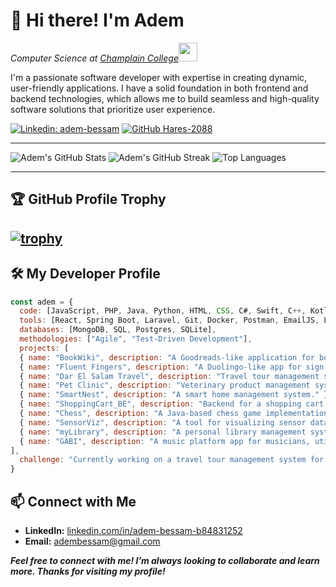 # 👋 Hi there! I'm Adem

<p><em>Computer Science at <a href="https://www.champlaincollege.qc.ca/">Champlain College</a><img src="https://media1.giphy.com/media/TPJnC36kY11vc05p7V/giphy.webp?cid=ecf05e47kfbs7pwo24qjxyljm5ndjfgsuct2jip0jeiqgmnh&ep=v1_gifs_search&rid=giphy.webp&ct=g" width="30"></br></em></p>

<p>I'm a passionate software developer with expertise in creating dynamic, user-friendly applications. I have a solid foundation in both frontend and backend technologies, which allows me to build seamless and high-quality software solutions that prioritize user experience.</p>



[![Linkedin: adem-bessam](https://img.shields.io/badge/-adem--bessam-blue?style=flat-square&logo=Linkedin&logoColor=white&link=https://www.linkedin.com/in/adem-bessam-b84831252/)](https://www.linkedin.com/in/adem-bessam-b84831252/)
[![GitHub Hares-2088](https://img.shields.io/github/followers/Hares-2088?label=follow&style=social)](https://github.com/Hares-2088)

---

![Adem's GitHub Stats](https://github-readme-stats.vercel.app/api?username=Hares-2088&theme=tokyonight&hide_border=false&include_all_commits=true&count_private=true&rank_icon=github)
![Adem's GitHub Streak](https://github-readme-streak-stats.herokuapp.com/?user=Hares-2088&theme=tokyonight&hide_border=false)
![Top Languages](https://github-readme-stats.vercel.app/api/top-langs/?username=Hares-2088&theme=tokyonight&hide_border=false&include_all_commits=true&count_private=true&layout=compact&size_weight=0.5&count_weight=0.5)

---
## 🏆 GitHub Profile Trophy

[![trophy](https://github-profile-trophy.vercel.app/?username=Hares-2088&theme=darklover)](https://github.com/ryo-ma/github-profile-trophy)
---
## 🛠️ My Developer Profile
```javascript
const adem = {
  code: [JavaScript, PHP, Java, Python, HTML, CSS, C#, Swift, C++, Kotlin, Typescript],
  tools: [React, Spring Boot, Laravel, Git, Docker, Postman, EmailJS, Linux, Jira, Unity],
  databases: [MongoDB, SQL, Postgres, SQLite],
  methodologies: ["Agile", "Test-Driven Development"],
  projects: [
  { name: "BookWiki", description: "A Goodreads-like application for books." },
  { name: "Fluent Fingers", description: "A Duolingo-like app for sign language." },
  { name: "Dar El Salam Travel", description: "Travel tour management system." },
  { name: "Pet Clinic", description: "Veterinary product management system." },
  { name: "SmartNest", description: "A smart home management system." },
  { name: "ShoppingCart_BE", description: "Backend for a shopping cart application with Google OAuth integration." },
  { name: "Chess", description: "A Java-based chess game implementation." },
  { name: "SensorViz", description: "A tool for visualizing sensor data." },
  { name: "myLibrary", description: "A personal library management system." },
  { name: "GABI", description: "A music platform app for musicians, utilizing Spotify's API for track samples." }
],
  challenge: "Currently working on a travel tour management system for Dar El Salam"
}
```
## 📫 Connect with Me

- **LinkedIn:** [linkedin.com/in/adem-bessam-b84831252](https://www.linkedin.com/in/adem-bessam-b84831252/)
- **Email:** adembessam@gmail.com

<em><b>Feel free to connect with me! I’m always looking to collaborate and learn more. Thanks for visiting my profile!</em></b>

